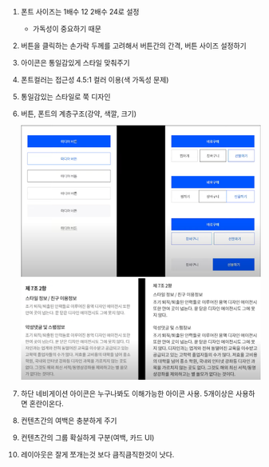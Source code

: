 1. 폰트 사이즈는 1배수 12 2배수 24로 설정

   * 가독성이 중요하기 때문

2.  버튼을 클릭하는 손가락 두께를 고려해서 버튼간의 간격, 버튼 사이즈 설정하기

3.  아이콘은 통일감있게 스타일 맞춰주기

4.  폰트컬러는 접근성 4.5:1 컬러 이용(색 가독성 문제)

5.  통일감있는 스타일로 쭉 디자인

6. 버튼, 폰트의 계층구조(강약, 색깔, 크기)

   ![image-20220623021511627](MobileDesign.assets/image-20220623021511627.png)![image-20220623021612672](MobileDesign.assets/image-20220623021612672.png)

7. 하단 네비게이션 아이콘은 누구나봐도 이해가능한 아이콘 사용. 5개이상은 사용하면 혼란이온다.
8. 컨텐츠간의 여백은 충분하게 주기
9. 컨텐츠간의 그룹 확실하게 구분(여백, 카드 UI)
10. 레이아웃은 잘게 쪼개는것 보다 큼직큼직한것이 낫다.   